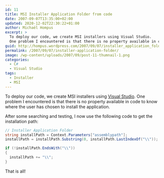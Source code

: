 ```yaml
---
id: 11
title: MSI Installer Application Folder from code
date: 2007-09-07T13:35:00+02:00
updated: 2020-12-02T22:30:22+01:00
author: Michaël Hompus
excerpt: >
  To deploy our code, we create MSI installers using Visual Studio.
  One problem I encountered is that there is no property available in code to know where the user has chosen to install the application.
guid: http://hompus.wordpress.com/2007/09/07/installer_application_folder/
permalink: /2007/09/07/installer-application-folder/
image: /wp-content/uploads/2007/09/post-11-thumnail-1.png
categories:
  - C#
  - Visual Studio
tags:
  - Installer
  - MSI
---
```


To deploy our code, we create MSI installers using [Visual Studio](https://visualstudio.microsoft.com/).
One problem I encountered is that there is no property available in code to know where the user has chosen to install the application.

<!--more-->

After some searching and testing, I now use the following code to get the installation path:

```csharp
// Installer Application Folder
string installPath = Context.Parameters["assemblypath"];
installPath = installPath.Substring(0, installPath.LastIndexOf("\\"));

if (!installPath.EndsWith("\\"))
{
  installPath += "\\";
}
```

That is all!
